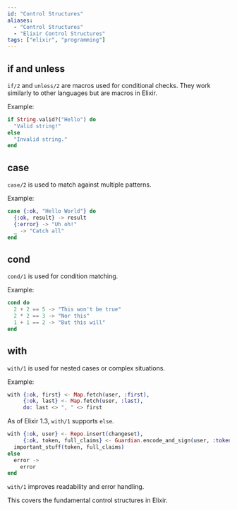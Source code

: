 ```yaml
---
id: "Control Structures"
aliases:
  - "Control Structures"
  - "Elixir Control Structures"
tags: ["elixir", "programming"]
---
```

## if and unless
`if/2` and `unless/2` are macros used for conditional checks. They work similarly to other languages but are macros in Elixir.

Example:
```elixir
if String.valid?("Hello") do
  "Valid string!"
else
  "Invalid string."
end
```

## case
`case/2` is used to match against multiple patterns.

Example:
```elixir
case {:ok, "Hello World"} do
  {:ok, result} -> result
  {:error} -> "Uh oh!"
  _ -> "Catch all"
end
```

## cond
`cond/1` is used for condition matching.

Example:
```elixir
cond do
  2 + 2 == 5 -> "This won't be true"
  2 * 2 == 3 -> "Nor this"
  1 + 1 == 2 -> "But this will"
end
```

## with
`with/1` is used for nested cases or complex situations.

Example:
```elixir
with {:ok, first} <- Map.fetch(user, :first),
     {:ok, last} <- Map.fetch(user, :last),
     do: last <> ", " <> first
```

As of Elixir 1.3, `with/1` supports `else`.

```elixir
with {:ok, user} <- Repo.insert(changeset),
     {:ok, token, full_claims} <- Guardian.encode_and_sign(user, :token, claims) do
  important_stuff(token, full_claims)
else
  error ->
    error
end
```

`with/1` improves readability and error handling.

This covers the fundamental control structures in Elixir.